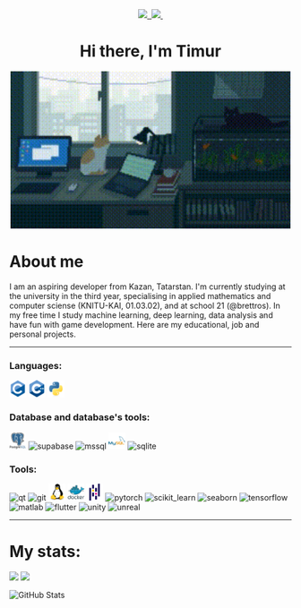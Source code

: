 <div id="paft" align="center">
    <a href="https://t.me/ardipazij">
        <img src="https://img.shields.io/badge/Telegram-2CA5E0?style=for-the-badge&logo=telegram&logoColor=white"/>&nbsp;
    </a>
    <a href="mailto:teddy.remus.edward.lupin@gmail.com">
        <img src="https://img.shields.io/badge/Gmail-D14836?style=for-the-badge&logo=gmail&logoColor=white"/>&nbsp;
    </a>
</div> 

<div id="hello" align="center">
    <h1><b>Hi there, I'm Timur</b></h1>
    <img src="./animation.gif.gif" width="500" alt="Animation"/>
</div>

# About me 

I am an aspiring developer from Kazan, Tatarstan. I'm currently studying at the university in the third year, specialising in applied mathematics and computer sciense (KNITU-KAI, 01.03.02), and at school 21 (@brettros). In my free time I study machine learning, deep learning, data analysis and have fun with game development. Here are my educational, job and personal projects.

---

### Languages:

<p align="left">
  <img src="https://raw.githubusercontent.com/devicons/devicon/master/icons/c/c-original.svg" alt="c" width="30" height="30"/>
  <img src="https://raw.githubusercontent.com/devicons/devicon/master/icons/cplusplus/cplusplus-original.svg" alt="cplusplus" width="30" height="30"/>
  <img src="https://raw.githubusercontent.com/devicons/devicon/master/icons/python/python-original.svg" alt="python" width="30" height="30"/>
</p>


### Database and database's tools:

<p align="left">
    <img src="https://raw.githubusercontent.com/devicons/devicon/master/icons/postgresql/postgresql-original-wordmark.svg" alt="postgresql" width="30" height="30"/>
    <img src="https://d2eip9sf3oo6c2.cloudfront.net/tags/images/000/001/299/square_480/supabase-logo-icon_1.png" alt="supabase" width="30" height="30"/>
    <img src="https://www.svgrepo.com/show/303229/microsoft-sql-server-logo.svg" alt="mssql" width="30" height="30"/>
    <img src="https://raw.githubusercontent.com/devicons/devicon/master/icons/mysql/mysql-original-wordmark.svg" alt="mysql" width="30" height="30"/>
    <img src="https://www.vectorlogo.zone/logos/sqlite/sqlite-icon.svg" alt="sqlite" width="30" height="30"/>
</p>


### Tools:

<p align="left">
    <img src="https://upload.wikimedia.org/wikipedia/commons/0/0b/Qt_logo_2016.svg" alt="qt" width="30" height="30"/>
    <img src="https://www.vectorlogo.zone/logos/git-scm/git-scm-icon.svg" alt="git" width="30" height="30"/>
    <img src="https://raw.githubusercontent.com/devicons/devicon/master/icons/linux/linux-original.svg" alt="linux" width="30" height="30"/>
    <img src="https://raw.githubusercontent.com/devicons/devicon/master/icons/docker/docker-original-wordmark.svg" alt="docker" width="30" height="30"/>
    <img src="https://raw.githubusercontent.com/devicons/devicon/2ae2a900d2f041da66e950e4d48052658d850630/icons/pandas/pandas-original.svg" alt="pandas" width="30" height="30"/>
    <img src="https://www.vectorlogo.zone/logos/pytorch/pytorch-icon.svg" alt="pytorch" width="30" height="30"/>
    <img src="https://upload.wikimedia.org/wikipedia/commons/0/05/Scikit_learn_logo_small.svg" alt="scikit_learn" width="30" height="30"/>
    <img src="https://seaborn.pydata.org/_images/logo-mark-lightbg.svg" alt="seaborn" width="30" height="30"/>
    <img src="https://www.vectorlogo.zone/logos/tensorflow/tensorflow-icon.svg" alt="tensorflow" width="30" height="30"/>
    <img src="https://upload.wikimedia.org/wikipedia/commons/2/21/Matlab_Logo.png" alt="matlab" width="30" height="30"/>
    <img src="https://www.vectorlogo.zone/logos/flutterio/flutterio-icon.svg" alt="flutter" width="30" height="30"/>
    <img src="https://www.vectorlogo.zone/logos/unity3d/unity3d-icon.svg" alt="unity" width="30" height="30"/>
    <img src="https://raw.githubusercontent.com/kenangundogan/fontisto/036b7eca71aab1bef8e6a0518f7329f13ed62f6b/icons/svg/brand/unreal-engine.svg" alt="unreal" width="30" height="30"/>
</p>

---

# My stats:

![](http://github-profile-summary-cards.vercel.app/api/cards/repos-per-language?username=ardipazij&theme=dark)
![](http://github-profile-summary-cards.vercel.app/api/cards/most-commit-language?username=ardipazij&theme=dark)
    <div style="display: inline-block;">
        <img src="https://github-readme-stats.vercel.app/api?username=ardipazij&layout=compact&show_icons=true&theme=dark" alt="GitHub Stats"/>
    </div>
